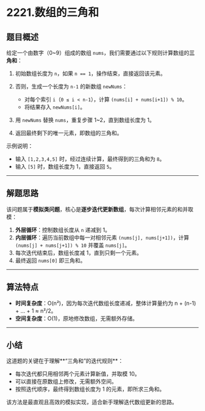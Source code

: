 # 2221.数组的三角和

## 题目概述

给定一个由数字（0~9）组成的数组 `nums`，我们需要通过以下规则计算数组的**三角和**：

1. 初始数组长度为 `n`，如果 `n == 1`，操作结束，直接返回该元素。
2. 否则，生成一个长度为 `n-1` 的新数组 `newNums`：

   * 对每个索引 `i`（`0 ≤ i < n-1`），计算 `(nums[i] + nums[i+1]) % 10`。
   * 将结果存入 `newNums[i]`。
3. 用 `newNums` 替换 `nums`，重复步骤 1~2，直到数组长度为 1。
4. 返回最终剩下的唯一元素，即数组的三角和。

示例说明：

* 输入 `[1,2,3,4,5]` 时，经过连续计算，最终得到的三角和为 `8`。
* 输入 `[5]` 时，数组长度为 1，直接返回 `5`。

---

## 解题思路

该问题属于**模拟类问题**，核心是**逐步迭代更新数组**，每次计算相邻元素的和并取模：

1. **外层循环**：控制数组长度从 `n` 递减到 1。
2. **内层循环**：遍历当前数组中每一对相邻元素 `(nums[j], nums[j+1])`，计算 `(nums[j] + nums[j+1]) % 10` 并覆盖 `nums[j]`。
3. 每次迭代结束后，数组长度减 1，直到只剩一个元素。
4. 最终返回 `nums[0]` 即三角和。

---

## 算法特点

* **时间复杂度**：O(n²)，因为每次迭代数组长度递减，整体计算量约为 n + (n-1) + ... + 1 ≈ n²/2。
* **空间复杂度**：O(1)，原地修改数组，无需额外存储。

---

## 小结

这道题的关键在于理解**“三角和”的迭代规则**：

* 每次迭代都只用相邻两个元素计算新值，并取模 10。
* 可以直接在原数组上修改，无需额外空间。
* 按照迭代顺序，最终得到数组长度为 1 的元素，即所求三角和。

该方法是最直观且高效的模拟实现，适合新手理解迭代数组更新的思路。

